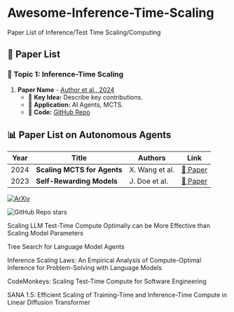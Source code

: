# Awesome-Inference-Time-Scaling
Paper List of Inference/Test Time Scaling/Computing

## 📖 Paper List

### 📝 Topic 1: Inference-Time Scaling

1. **Paper Name** - [Author et al., 2024](https://arxiv.org/abs/example)
   - 🌟 **Key Idea:** Describe key contributions.
   - 📌 **Application:** AI Agents, MCTS.
   - 🔗 **Code:** [GitHub Repo](https://github.com/example)

## 📊 Paper List on Autonomous Agents

| Year | Title | Authors | Link |
|------|-----------------|----------|------|
| 2024 | **Scaling MCTS for Agents** | X. Wang et al. | [🔗 Paper](https://arxiv.org/abs/example) |
| 2023 | **Self-Rewarding Models** | J. Doe et al. | [🔗 Paper](https://arxiv.org/abs/example) |

[![ArXiv](https://img.shields.io/badge/arXiv-2401.12345-b31b1b.svg)](https://arxiv.org/abs/2401.12345)

![GitHub Repo stars](https://img.shields.io/github/stars/yourrepo.svg)

Scaling LLM Test-Time Compute Optimally can be More Effective than Scaling Model Parameters

Tree Search for Language Model Agents

Inference Scaling Laws: An Empirical Analysis of Compute-Optimal Inference for Problem-Solving with Language Models

CodeMonkeys: Scaling Test-Time Compute for Software Engineering

SANA 1.5: Efficient Scaling of Training-Time and Inference-Time Compute in Linear Diffusion Transformer


